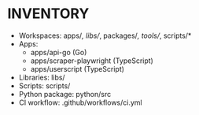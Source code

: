 # INVENTORY
- Workspaces: apps/*, libs/*, packages/*, tools/*, scripts/*
- Apps:
  - apps/api-go (Go)
  - apps/scraper-playwright (TypeScript)
  - apps/userscript (TypeScript)
- Libraries: libs/
- Scripts: scripts/
- Python package: python/src
- CI workflow: .github/workflows/ci.yml
